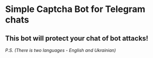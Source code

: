 # Simple Captcha Bot for Telegram chats

## This bot will protect your chat of bot attacks!

_P.S. (There is two languages - English and Ukrainian)_
